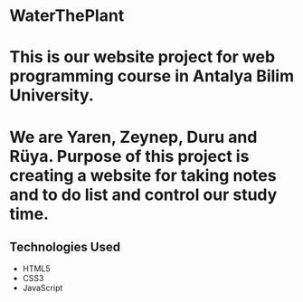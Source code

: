 # WaterThePlant

# This is our website project for web programming course in Antalya Bilim University. 

# We are Yaren, Zeynep, Duru and Rüya. Purpose of this project is creating a website for taking notes and to do list and control our study time. 


## Technologies Used

- HTML5
- CSS3
- JavaScript